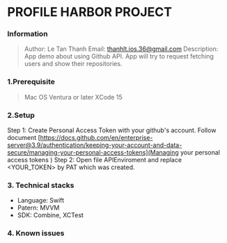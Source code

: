 # PROFILE HARBOR PROJECT
### Information
> Author: Le Tan Thanh
> Email: thanhlt.ios.36@gmail.com
> Description: App demo about using Github API. App will try to request fetching users and show their repositories.

### 1.Prerequisite
> Mac OS Ventura or later
> XCode 15

### 2.Setup
Step 1: Create Personal Access Token with your github's account. Follow document [https://docs.github.com/en/enterprise-server@3.9/authentication/keeping-your-account-and-data-secure/managing-your-personal-access-tokens](Managing your personal access tokens
)
Step 2: Open file APIEnviroment and replace <YOUR_TOKEN> by PAT which was created.

### 3. Technical stacks
- Language: Swift
- Patern: MVVM
- SDK: Combine, XCTest

### 4. Known issues
